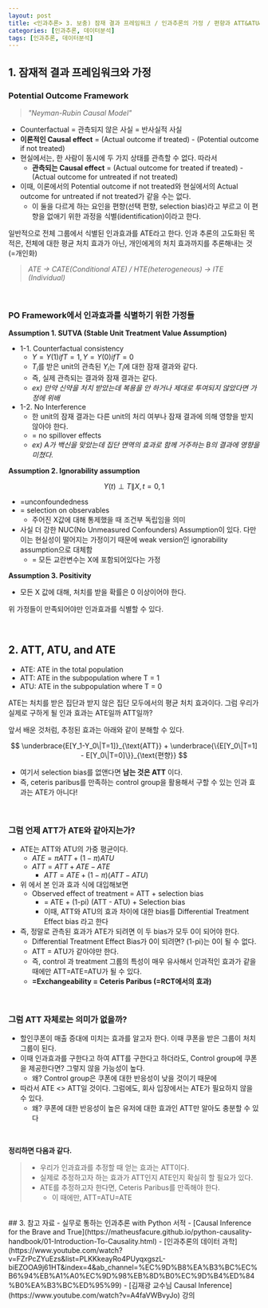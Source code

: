 ```yaml
---
layout: post
title: <인과추론> 3. 보충) 잠재 결과 프레임워크 / 인과추론의 가정 / 편향과 ATT&ATU&ATE
categories: [인과추론, 데이터분석]
tags: [인과추론, 데이터분석]
---
```


## 1. 잠재적 결과 프레임워크와 가정

### **Potential Outcome Framework**

> *"Neyman-Rubin Causal Model"*

- Counterfactual = 관측되지 않은 사실 = 반사실적 사실
- **이론적인 Causal effect** = (Actual outcome if treated) - (Potential outcome if not treated)
- 현실에서는, 한 사람이 동시에 두 가지 상태를 관측할 수 없다. 따라서
    - **관측되는 Causal effect** = (Actual outcome for treated if treated) - (Actual outcome for untreated if not treated)
- 이때, 이론에서의 Potential outcome if not treated와 현실에서의 Actual outcome for untreated if not treated가 같을 수는 없다.
    - 이 둘을 다르게 하는 요인을 편향(선택 편향, selection bias)라고 부르고 이 편향을 없애기 위한 과정을 식별(identification)이라고 한다.

일반적으로 전체 그룹에서 식별된 인과효과를 ATE라고 한다. 인과 추론의 고도화된 목적은, 전체에 대한 평균 처치 효과가 아닌, 개인에게의 처치 효과까지를 추론해내는 것 (=개인화)

> *ATE → CATE(Conditional ATE) / HTE(heterogeneous) → ITE (Individual)*

<br/>

### **PO Framework에서 인과효과를 식별하기 위한 가정들**

**Assumption 1. SUTVA (Stable Unit Treatment Value Assumption)**

- 1-1. Counterfactual consistency
    - $Y = Y(1) if T=1, Y=Y(0) if T=0$
    - $T_i$를 받은 unit의 관측된 $Y_i$는 $T_i$에 대한 잠재 결과와 같다.
    - 즉, 실제 관측되는 결과와 잠재 결과는 같다.
    - *ex) 만약 신약을 처치 받았는데 복용을 안 하거나 제대로 투여되지 않았다면 가정에 위배*
- 1-2. No Interference
    - 한 unit의 잠재 결과는 다른 unit의 처리 여부나 잠재 결과에 의해 영향을 받지 않아야 한다.
    - = no spillover effects
    - *ex) A가 백신을 맞았는데 집단 면역의 효과로 함께 거주하는 B의 결과에 영향을 미쳤다.*

**Assumption 2. Ignorability assumption**

$$
Y(t)\perp T\|X, t=0,1
$$

- =unconfoundedness
- = selection on observables
    - 주어진 X값에 대해 통제했을 때 조건부 독립임을 의미
- 사실 더 강한 NUC(No Unmeasured Confounders) Assumption이 있다. 다만 이는 현실성이 떨어지는 가정이기 때문에 weak version인 ignorability assumption으로 대체함
    - = 모든 교란변수는 X에 포함되어있다는 가정

**Assumption 3. Positivity**

- 모든 X 값에 대해, 처치를 받을 확률은 0 이상이어야 한다.

위 가정들이 만족되어야만 인과효과를 식별할 수 있다.

<br/>

## 2. ATT, ATU, and ATE

- ATE: ATE in the total population
- ATT: ATE in the subpopulation where T = 1
- ATU: ATE in the subpopulation where T = 0

ATE는 처치를 받은 집단과 받지 않은 집단 모두에서의 평균 처치 효과이다. 그럼 우리가 실제로 구하게 될 인과 효과는 ATE일까 ATT일까?

앞서 배운 것처럼, 추정된 효과는 아래와 같이 분해할 수 있다.

$$
\underbrace{E[Y_1-Y_0\|T=1]}_{\text{ATT}} + \underbrace{\{E[Y_0\|T=1] - E[Y_0\|T=0]\}}_{\text{편향}}
$$

- 여기서 selection bias를 없앤다면 **남는 것은 ATT** 이다.
- 즉, ceteris paribus를 만족하는 control group을 활용해서 구할 수 있는 인과 효과는 ATE가 아니다!

<br/>

### 그럼 언제 ATT가 ATE와 같아지는가?

- ATE는 ATT와 ATU의 가중 평균이다.
    - $ATE = \pi ATT + (1-\pi) ATU$
    - $ATT = ATT + ATE - ATE$
        - $ATT = ATE  + (1-\pi) (ATT- ATU)$
- 위 에서 본 인과 효과 식에 대입해보면
    - Observed effect of treatment = ATT + selection bias
        - = ATE + (1-pi) (ATT - ATU) + Selection bias
        - 이때, ATT와 ATU의 효과 차이에 대한 bias를 Differential Treatment Effect bias 라고 한다
- 즉, 정말로 관측된 효과가 ATE가 되려면 이 두 bias가 모두 0이 되어야 한다.
    - Differential Treatment Effect Bias가 0이 되려면? (1-pi)는 0이 될 수 없다.
    - ATT = ATU가 같아야만 한다.
    - 즉, control 과 treatment 그룹의 특성이 매우 유사해서 인과적인 효과가 같을 때에만 ATT=ATE=ATU가 될 수 있다.
    - **=Exchangeability = Ceteris Paribus (=RCT에서의 효과)**

<br/>

### 그럼 ATT 자체로는 의미가 없을까?

- 할인쿠폰이 매출 증대에 미치는 효과를 알고자 한다. 이때 쿠폰을 받은 그룹이 처치 그룹이 된다.
- 이때 인과효과를 구한다고 하여 ATT를 구한다고 하더라도, Control group에 쿠폰을 제공한다면? 그렇지 않을 가능성이 높다.
    - 왜? Control group은 쿠폰에 대한 반응성이 낮을 것이기 때문에
- 따라서 ATE <> ATT일 것이다. 그럼에도, 회사 입장에서는 ATE가 필요하지 않을 수 있다.
    - 왜? 쿠폰에 대한 반응성이 높은 유저에 대한 효과인 ATT만 알아도 충분할 수 있다

<br/>

**정리하면 다음과 같다.**
> - 우리가 인과효과를 추정할 때 얻는 효과는 ATT이다.
> - 실제로 추정하고자 하는 효과가 ATT인지 ATE인지 확실히 할 필요가 있다.
> - ATE를 추정하고자 한다면, Ceteris Paribus를 만족해야 한다.
>   - 이 때에만, ATT=ATU=ATE


<br/>
## 3. 참고 자료
- 실무로 통하는 인과추론 with Python 서적
- [Causal Inference for the Brave and True](https://matheusfacure.github.io/python-causality-handbook/01-Introduction-To-Causality.html)
- [인과추론의 데이터 과학](https://www.youtube.com/watch?v=FZrPcZYuEzs&list=PLKKkeayRo4PUyqxgszL-biEZOOA9j61HT&index=4&ab_channel=%EC%9D%B8%EA%B3%BC%EC%B6%94%EB%A1%A0%EC%9D%98%EB%8D%B0%EC%9D%B4%ED%84%B0%EA%B3%BC%ED%95%99)
- [김재광 교수님 Causal Inference](https://www.youtube.com/watch?v=A4faVWBvyJo) 강의